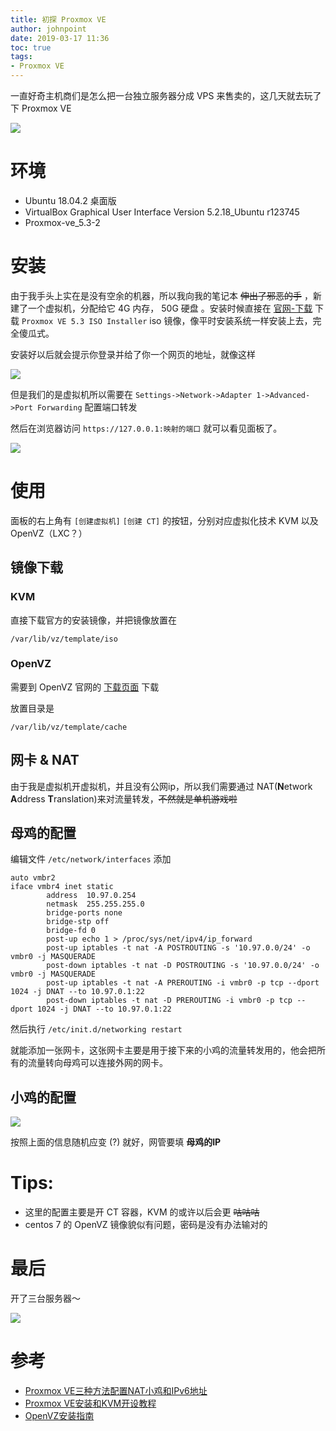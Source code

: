```yaml
---
title: 初探 Proxmox VE
author: johnpoint
date: 2019-03-17 11:36
toc: true
tags:
- Proxmox VE
---
```


一直好奇主机商们是怎么把一台独立服务器分成 VPS 来售卖的，这几天就去玩了 下 Proxmox VE
<!--more-->
![](https://cdn.lvcshu.info/img/20190317001.jpg)

# 环境

- Ubuntu 18.04.2 桌面版
- VirtualBox Graphical User Interface Version 5.2.18_Ubuntu r123745
- Proxmox-ve_5.3-2

# 安装


由于我手头上实在是没有空余的机器，所以我向我的笔记本 ~~伸出了邪恶的手~~ ，新建了一个虚拟机，分配给它 4G 内存， 50G 硬盘 。安装时候直接在 [官网-下载](https://www.proxmox.com/en/downloads) 下载 `Proxmox VE 5.3 ISO Installer` iso 镜像，像平时安装系统一样安装上去，完全傻瓜式。


安装好以后就会提示你登录并给了你一个网页的地址，就像这样

![](https://cdn.lvcshu.info/img/20190317002.png)

但是我们的是虚拟机所以需要在 `Settings->Network->Adapter 1->Advanced->Port Forwarding` 配置端口转发

然后在浏览器访问 `https://127.0.0.1:映射的端口` 就可以看见面板了。

![](https://cdn.lvcshu.info/img/20190317003.png)

# 使用


面板的右上角有 `[创建虚拟机]` `[创建 CT]` 的按钮，分别对应虚拟化技术 KVM 以及 OpenVZ（LXC？）

## 镜像下载

### KVM

直接下载官方的安装镜像，并把镜像放置在  

`/var/lib/vz/template/iso`

### OpenVZ

需要到 OpenVZ 官网的 [下载页面](https://wiki.openvz.org/Download/template/precreated) 下载

放置目录是

`/var/lib/vz/template/cache`

## 网卡 & NAT

由于我是虚拟机开虚拟机，并且没有公网ip，所以我们需要通过 NAT(**N**etwork **A**ddress **T**ranslation)来对流量转发，~~不然就是单机游戏啦~~

## 母鸡的配置

编辑文件 `/etc/network/interfaces` 添加

```
auto vmbr2
iface vmbr4 inet static
        address  10.97.0.254
        netmask  255.255.255.0
        bridge-ports none
        bridge-stp off
        bridge-fd 0
        post-up echo 1 > /proc/sys/net/ipv4/ip_forward
        post-up iptables -t nat -A POSTROUTING -s '10.97.0.0/24' -o vmbr0 -j MASQUERADE
        post-down iptables -t nat -D POSTROUTING -s '10.97.0.0/24' -o vmbr0 -j MASQUERADE
        post-up iptables -t nat -A PREROUTING -i vmbr0 -p tcp --dport 1024 -j DNAT --to 10.97.0.1:22
        post-down iptables -t nat -D PREROUTING -i vmbr0 -p tcp --dport 1024 -j DNAT --to 10.97.0.1:22
```

然后执行 `/etc/init.d/networking restart`

就能添加一张网卡，这张网卡主要是用于接下来的小鸡的流量转发用的，他会把所有的流量转向母鸡可以连接外网的网卡。

## 小鸡的配置

![](https://cdn.lvcshu.info/img/20190317004.png)

按照上面的信息随机应变 (?) 就好，网管要填 **母鸡的IP**

# Tips:
- 这里的配置主要是开 CT 容器，KVM 的或许以后会更 ~~咕咕咕~~
- centos 7 的 OpenVZ 镜像貌似有问题，密码是没有办法输对的

# 最后

开了三台服务器～

![](https://cdn.lvcshu.info/img/20190317005.png)

# 参考

- [Proxmox VE三种方法配置NAT小鸡和IPv6地址](https://www.imfan.net/geek/20.html)
- [Proxmox VE安装和KVM开设教程](http://www.zrblog.net/16527.html)
- [OpenVZ安装指南](https://teddysun.com/296.html)



